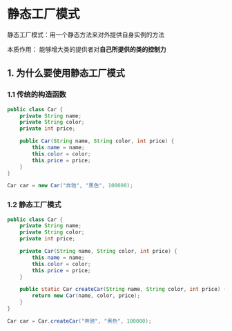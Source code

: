 # 静态工厂模式
静态工厂模式：用一个静态方法来对外提供自身实例的方法

本质作用： 能够增大类的提供者对**自己所提供的类的控制力**

## 1. 为什么要使用静态工厂模式

### 1.1 传统的构造函数

```java
public class Car {
    private String name;
    private String color;
    private int price;

    public Car(String name, String color, int price) {
        this.name = name;
        this.color = color;
        this.price = price;
    }
}
```

```java
Car car = new Car("奔驰", "黑色", 100000);
```

### 1.2 静态工厂模式

```java
public class Car {
    private String name;
    private String color;
    private int price;

    private Car(String name, String color, int price) {
        this.name = name;
        this.color = color;
        this.price = price;
    }

    public static Car createCar(String name, String color, int price) {
        return new Car(name, color, price);
    }
}
```

```java
Car car = Car.createCar("奔驰", "黑色", 100000);
```